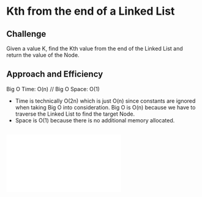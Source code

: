 # Kth from the end of a Linked List

## Challenge
Given a value K, find the Kth value from the end of the Linked List and return the value of the Node.

## Approach and Efficiency
Big O Time: O(n) // Big O Space: O(1)
- Time is technically O(2n) which is just O(n) since constants are ignored when taking Big O into consideration.  Big O is O(n) because we have to traverse the Linked List to find the target Node.
- Space is O(1) because there is no additional memory allocated.

##
![WhiteBoard](../../assets/FindKthElement-Whiteboard.PDF)